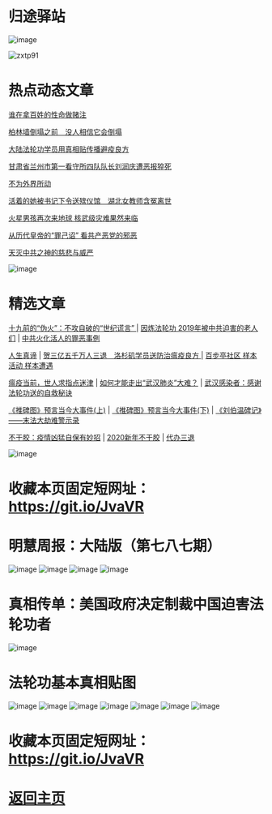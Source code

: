 # 归途驿站

![image](https://user-images.githubusercontent.com/61768866/75865601-c12a9c80-5e3e-11ea-9bf3-de6dbfdc1074.png)

![zxtp91](https://user-images.githubusercontent.com/61768866/75864893-a9064d80-5e3d-11ea-93a7-4ed1d21424cc.jpg)

# 热点动态文章

[谁在拿百姓的性命做赌注](https://github.com/Hongyu91/cecjy/issues/33#issue-576765922)

[柏林墙倒塌之前　没人相信它会倒塌](https://github.com/Hongyu91/cecjy/issues/34#issue-576767984)

[大陆法轮功学员用真相贴传播避疫良方](https://github.com/Hongyu91/cecjy/issues/35#issue-576771471)

[甘肃省兰州市第一看守所四队队长刘润庆遭恶报猝死](https://github.com/Hongyu91/cecjy/issues/36#issue-576772718)

[不为外界所动 ](https://github.com/Hongyu91/cecjy/issues/29#issue-576082014)

[活着的她被书记下令送殡仪馆　湖北女教师含冤离世](https://github.com/Hongyu91/cecjy/issues/28#issue-576078823)

[火星男孩再次来地球 核武级灾难果然来临 ](https://github.com/Hongyu91/cecjy/issues/25#issue-576070364)

[从历代皇帝的“罪己诏” 看共产恶党的邪恶](https://github.com/Hongyu91/cecjy/issues/26#issue-576073577)

[天灭中共之神的慈悲与威严](https://github.com/Hongyu91/cecjy/issues/24#issue-576068700)

![image](https://user-images.githubusercontent.com/61768866/75865830-1797db00-5e3f-11ea-859c-d7ff6f2e947d.png)

# 精选文章

[十九前的“伪火”：不攻自破的“世纪谎言” ](https://github.com/Hongyu91/cecjy/issues/8#issue-575166952) |
[因炼法轮功 2019年被中共迫害的老人们](https://github.com/Hongyu91/cecjy/issues/6#issue-575160898) |
[中共火化活人的罪恶事例](https://github.com/Hongyu91/cecjy/issues/7#issue-575164500)

[人生真谛](http://drwsmab.ask2ask.com/2019/01/22/shenyun2019/) |
[贺三亿五千万人三退　洛杉矶学员送防治瘟疫良方 ](https://github.com/Hongyu91/cecjy/issues/16#issue-575196004) |
[百步亭社区 样本活动 样本遭遇](https://github.com/Hongyu91/cecjy/issues/15#issue-575188950)

[瘟疫当前，世人求指点迷津](https://github.com/Hongyu91/cecjy/issues/13#issue-575176580) |
[如何才能走出“武汉肺炎”大难？](https://github.com/Hongyu91/cecjy/issues/14#issue-575181554) |
[武汉感染者：感谢法轮功送的自救秘诀](https://github.com/Hongyu91/cecjy/issues/12#issue-575174726)

[《推碑图》预言当今大事件(上)](https://github.com/Hongyu91/cecjy/issues/11#issue-575171523) |
[《推碑图》预言当今大事件(下)](https://github.com/Hongyu91/cecjy/issues/10#issue-575170294) |
[《刘伯温碑记》――末法大劫难警示录](https://github.com/Hongyu91/cecjy/issues/9#issue-575168726)

[不干胶：疫情凶猛自保有妙招](https://github.com/Hongyu91/cecjy/issues/4#issue-575144722) |
[2020新年不干胶](https://github.com/Hongyu91/cecjy/issues/3#issue-575143199) |
[代办三退](https://github.com/Hongyu91/cecjy/issues/5#issue-575149086)

![image](https://user-images.githubusercontent.com/61768866/76090618-d813ef00-5ff6-11ea-834a-118a5bd66837.png)

# 收藏本页固定短网址：https://git.io/JvaVR

# 明慧周报：大陆版（第七八七期）

![image](https://user-images.githubusercontent.com/61768866/76065949-9586ee00-5fc7-11ea-9960-2c6f14938027.png)
![image](https://user-images.githubusercontent.com/61768866/76066019-af283580-5fc7-11ea-986f-7e3d3300b2e5.png)
![image](https://user-images.githubusercontent.com/61768866/76066055-c36c3280-5fc7-11ea-9263-8c3cfbf2504f.png)
![image](https://user-images.githubusercontent.com/61768866/76066096-daab2000-5fc7-11ea-95ed-8ddd564f5764.png)

# 真相传单：美国政府决定制裁中国迫害法轮功者

![image](https://user-images.githubusercontent.com/61768866/75843272-bb689300-5e0d-11ea-8fda-4cc931c74942.png)

# 法轮功基本真相贴图
 
![image](https://user-images.githubusercontent.com/61768866/75843311-d6d39e00-5e0d-11ea-97ce-91d578dc452d.png)
![image](https://user-images.githubusercontent.com/61768866/75843362-ef43b880-5e0d-11ea-8783-74f0aed401da.png)
![image](https://user-images.githubusercontent.com/61768866/75843414-0d111d80-5e0e-11ea-9db8-038a2499ce61.png)
![image](https://user-images.githubusercontent.com/61768866/75843455-2a45ec00-5e0e-11ea-9776-bc56579dba9a.png)
![image](https://user-images.githubusercontent.com/61768866/75843491-40ec4300-5e0e-11ea-8eb5-54ba558b79a8.png)
![image](https://user-images.githubusercontent.com/61768866/75843547-5c574e00-5e0e-11ea-8552-45cee240c791.png)
![image](https://user-images.githubusercontent.com/61768866/75866660-537f7000-5e40-11ea-80d5-6075b9a9f40e.png)

# 收藏本页固定短网址：https://git.io/JvaVR
 
# [返回主页](https://github.com/Hongyu91/cecjy)
